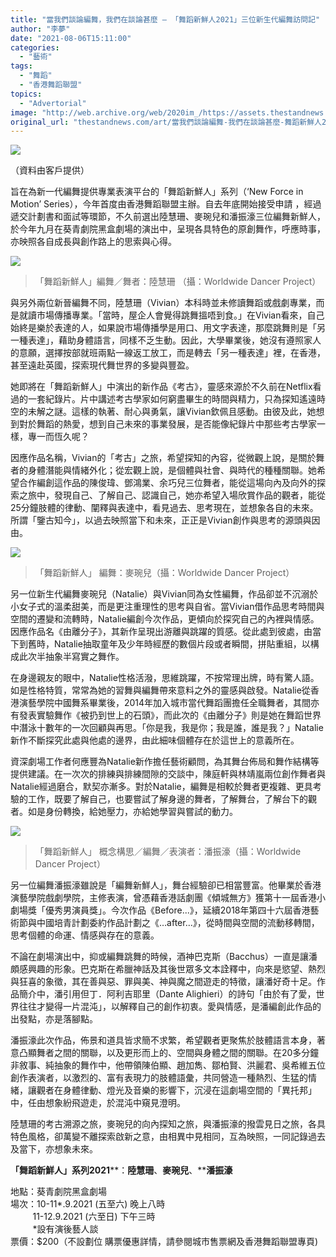 ```yaml
---
title: "當我們談論編舞，我們在談論甚麼 — 「舞蹈新鮮人2021」三位新生代編舞訪問記"
author: "李夢"
date: "2021-08-06T15:11:00"
categories:
  - "藝術"
tags:
  - "舞蹈"
  - "香港舞蹈聯盟"
topics:
  - "Advertorial"
image: "http://web.archive.org/web/2020im_/https://assets.thestandnews.com/media/photos/top_banner_A6YWj49.jpg"
original_url: "thestandnews.com/art/當我們談論編舞-我們在談論甚麼-舞蹈新鮮人2021"
---
```

![](http://web.archive.org/web/2020im_/https://assets.thestandnews.com/media/photos/top_banner_A6YWj49.jpg)

（資料由客戶提供）

旨在為新一代編舞提供專業表演平台的「舞蹈新鮮人」系列（‘New Force in Motion’ Series），今年首度由香港舞蹈聯盟主辦。自去年底開始接受申請 ，經過遞交計劃書和面試等環節，不久前選出陸慧珊、麥琬兒和潘振濠三位編舞新鮮人，於今年九月在葵青劇院黑盒劇場的演出中，呈現各具特色的原創舞作，呼應時事，亦映照各自成長與創作路上的思索與心得。

![](http://web.archive.org/web/2020im_/https://assets.thestandnews.com/media/photos/Vivian_Luk.jpeg)
> 「舞蹈新鮮人」編舞／舞者：陸慧珊 （攝：Worldwide Dancer Project）

與另外兩位新晉編舞不同，陸慧珊（Vivian）本科時並未修讀舞蹈或戲劇專業，而是就讀市場傳播專業。「當時，屋企人會覺得跳舞搵唔到食。」在Vivian看來，自己始終是樂於表達的人，如果說市場傳播學是用口、用文字表達，那麼跳舞則是「另一種表達」，藉助身體語言，同樣不乏生動。因此，大學畢業後，她沒有遵照家人的意願，選擇按部就班兩點一線返工放工，而是轉去「另一種表達」裡，在香港，甚至遠赴英國，探索現代舞世界的多變與豐盈。

她即將在「舞蹈新鮮人」中演出的新作品《考古》，靈感來源於不久前在Netflix看過的一套紀錄片。片中講述考古學家如何窮盡畢生的時間與精力，只為探知遙遠時空的未解之謎。這樣的執著、耐心與勇氣，讓Vivian欽佩且感動。由彼及此，她想到對於舞蹈的熱愛，想到自己未來的事業發展，是否能像紀錄片中那些考古學家一樣，專一而恆久呢？

因應作品名稱，Vivian的「考古」之旅，希望探知的內容，從微觀上說，是關於舞者的身體潛能與情緒外化；從宏觀上說，是個體與社會、與時代的種種關聯。她希望合作編創這作品的陳俊瑋、鄧鴻業、余巧兒三位舞者，能從這場向內及向外的探索之旅中，發現自己、了解自己、認識自己，她亦希望入場欣賞作品的觀者，能從25分鐘肢體的律動、闡釋與表達中，看見過去、思考現在，並想象各自的未來。所謂「鑒古知今」，以過去映照當下和未來，正正是Vivian創作與思考的源頭與因由。

![](http://web.archive.org/web/2020im_/https://assets.thestandnews.com/media/photos/Natalie_Mak.jpeg)
> 「舞蹈新鮮人」 編舞：麥琬兒（攝：Worldwide Dancer Project）

另一位新生代編舞麥琬兒（Natalie）與Vivian同為女性編舞，作品卻並不沉溺於小女子式的溫柔甜美，而是更注重理性的思考與自省。當Vivian借作品思考時間與空間的遷變和流轉時，Natalie編創今次作品，更傾向於探究自己的內裡與情感。因應作品名《由離分子》，其新作呈現出游離與跳躍的質感。從此處到彼處，由當下到舊時，Natalie抽取童年及少年時經歷的數個片段或者瞬間，拼貼重組，以構成此次半抽象半寫實之舞作。

在身邊親友的眼中，Natalie性格活潑，思維跳躍，不按常理出牌，時有驚人語。如是性格特質，常常為她的習舞與編舞帶來意料之外的靈感與啟發。Natalie從香港演藝學院中國舞系畢業後，2014年加入城市當代舞蹈團擔任全職舞者，其間亦有發表實驗舞作《被扔到世上的石頭》，而此次的《由離分子》則是她在舞蹈世界中潛泳十數年的一次回顧與再思。「你是我，我是你；我是誰，誰是我？」Natalie新作不斷探究此處與他處的邊界，由此細味個體存在於這世上的意義所在。

資深劇場工作者何應豐為Natalie新作擔任藝術顧問，為其舞台佈局和舞作結構等提供建議。在一次次的排練與排練間隙的交談中，陳庭軒與林靖嵐兩位創作舞者與Natalie經過磨合，默契亦漸多。對於Natalie，編舞是相較於舞者更複雜、更具考驗的工作，既要了解自己，也要嘗試了解身邊的舞者，了解舞台，了解台下的觀者。如是身份轉換，給她壓力，亦給她學習與嘗試的動力。

![](http://web.archive.org/web/2020im_/https://assets.thestandnews.com/media/photos/Poon_Chun_Ho.jpeg)
> 「舞蹈新鮮人」 概念構思／編舞／表演者：潘振濠（攝：Worldwide Dancer Project）

另一位編舞潘振濠雖說是「編舞新鮮人」，舞台經驗卻已相當豐富。他畢業於香港演藝學院戲劇學院，主修表演，曾憑藉香港話劇團《傾城無方》獲第十一屆香港小劇場獎「優秀男演員獎」。今次作品《Before...》，延續2018年第四十六屆香港藝術節與中國培青計劃委約作品計劃之《…after…》，從時間與空間的流動移轉間，思考個體的命運、情感與存在的意義。

不論在劇場演出中，抑或編舞跳舞的時候，酒神巴克斯（Bacchus）一直是讓潘頗感興趣的形象。巴克斯在希臘神話及其後世眾多文本詮釋中，向來是慾望、熱烈與狂喜的象徵，其在善與惡、罪與美、神與魔之間遊走的特徵，讓潘好奇十足。作品簡介中，潘引用但丁．阿利吉耶里（Dante Alighieri）的詩句「由於有了愛，世界往往才變得一片混沌」，以解釋自己的創作初衷。愛與情感，是潘編創此作品的出發點，亦是落腳點。

潘振濠此次作品，佈景和道具皆求簡不求繁，希望觀者更聚焦於肢體語言本身，著意凸顯舞者之間的關聯，以及更形而上的、空間與身體之間的關聯。在20多分鐘非敘事、純抽象的舞作中，他帶領陳伯顯、趙加雋、鄒柏賢、洪麗君、吳希維五位創作表演者，以激烈的、富有表現力的肢體語彙，共同營造一種熱烈、生猛的情緒，讓觀者在身體律動、燈光及音樂的影響下，沉浸在這劇場空間的「異托邦」中，任由想象紛飛遊走，於混沌中窺見澄明。

陸慧珊的考古溯源之旅，麥琬兒的向內探知之旅，與潘振濠的撥雲見日之旅，各具特色風格，卻萬變不離探索啟新之意，由相異中見相同，互為映照，一同記錄過去及當下，亦想象未來。

**「****舞蹈新鮮人****」****系列****2021****：****陸慧珊****、****麥琬兒****、****潘振濠**

地點：葵青劇院黑盒劇場  
場次：10-11\*.9.2021 (五至六) 晚上八時  
         11-12.9.2021 (六至日) 下午三時  
         \*設有演後藝人談  
票價：$200（不設劃位 購票優惠詳情，請參閱城市售票網及香港舞蹈聯盟專頁)